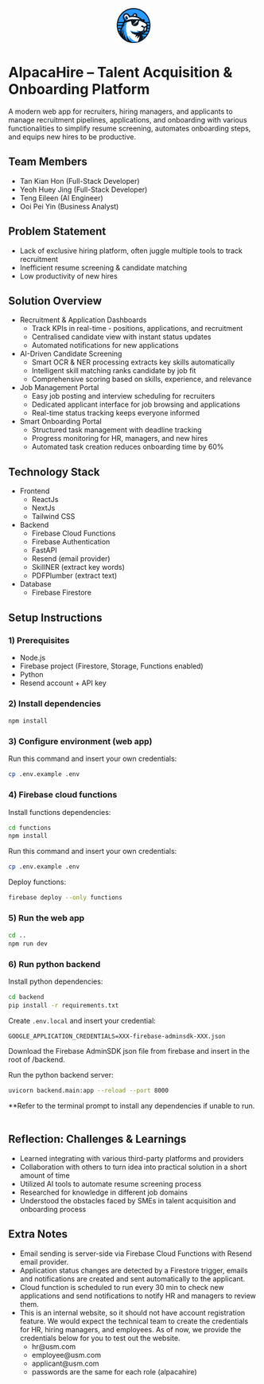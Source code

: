 <div align="center"><img src="public/alpaca-hire-logo-readme.png" alt="AlpacaHire Logo" height="70px"/></div> 

# AlpacaHire – Talent Acquisition & Onboarding Platform

A modern web app for recruiters, hiring managers, and applicants to manage recruitment pipelines, applications, and onboarding with various functionalities to simplify resume screening, automates onboarding steps, and equips new hires to be productive.


## Team Members

- Tan Kian Hon (Full-Stack Developer)
- Yeoh Huey Jing (Full-Stack Developer)
- Teng Eileen (AI Engineer)
- Ooi Pei Yin (Business Analyst)


## Problem Statement

- Lack of exclusive hiring platform, often juggle multiple tools to track recruitment
- Inefficient resume screening & candidate matching 
- Low productivity of new hires


## Solution Overview

- Recruitment & Application Dashboards
  - Track KPIs in real-time - positions, applications, and recruitment
  - Centralised candidate view with instant status updates
  - Automated notifications for new applications
- AI-Driven Candidate Screening
  - Smart OCR & NER processing extracts key skills automatically
  - Intelligent skill matching ranks candidate by job fit
  - Comprehensive scoring based on skills, experience, and relevance
- Job Management Portal
  - Easy job posting and interview scheduling for recruiters
  - Dedicated applicant interface for job browsing and applications
  - Real-time status tracking keeps everyone informed
- Smart Onboarding Portal
  - Structured task management with deadline tracking
  - Progress monitoring for HR, managers, and new hires
  - Automated task creation reduces onboarding time by 60%


## Technology Stack

- Frontend
  - ReactJs
  - NextJs
  - Tailwind CSS
- Backend
  - Firebase Cloud Functions
  - Firebase Authentication
  - FastAPI
  - Resend (email provider)
  - SkillNER (extract key words)
  - PDFPlumber (extract text)
- Database
  - Firebase Firestore


## Setup Instructions

### 1) Prerequisites

- Node.js
- Firebase project (Firestore, Storage, Functions enabled)
- Python
- Resend account + API key

### 2) Install dependencies

```bash
npm install
```

### 3) Configure environment (web app)

Run this command and insert your own credentials:
```bash
cp .env.example .env
```

### 4) Firebase cloud functions

Install functions dependencies:
```bash
cd functions
npm install
```

Run this command and insert your own credentials:

```bash
cp .env.example .env
```

Deploy functions:
```bash
firebase deploy --only functions
```

### 5) Run the web app

```bash
cd ..
npm run dev
```

### 6) Run python backend

Install python dependencies:

```bash
cd backend
pip install -r requirements.txt
```

Create `.env.local` and insert your credential:

```
GOOGLE_APPLICATION_CREDENTIALS=XXX-firebase-adminsdk-XXX.json
```

Download the Firebase AdminSDK json file from firebase and insert in the root of /backend.

Run the python backend server:

```bash
uvicorn backend.main:app --reload --port 8000
```

**Refer to the terminal prompt to install any dependencies if unable to run.
<br><br>

## Reflection: Challenges & Learnings

- Learned integrating with various third-party platforms and providers
- Collaboration with others to turn idea into practical solution in a short amount of time
- Utilized AI tools to automate resume screening process
- Researched for knowledge in different job domains
- Understood the obstacles faced by SMEs in talent acquisition and onboarding process


## Extra Notes
- Email sending is server-side via Firebase Cloud Functions with Resend email provider.
- Application status changes are detected by a Firestore trigger, emails and notifications are created and sent automatically to the applicant.
- Cloud function is scheduled to run every 30 min to check new applications and send notifications to notify HR and managers to review them.
- This is an internal website, so it should not have account registration feature. We would expect the technical team to create the credentials for HR, hiring managers, and employees. As of now, we provide the credentials below for you to test out the website.
  - hr&#8203;@usm.com
  - employee&#8203;@usm.com
  - applicant&#8203;@usm.com
  - passwords are the same for each role (alpacahire)
